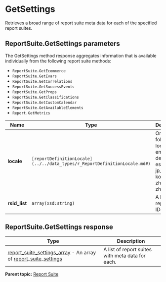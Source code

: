 # GetSettings

Retrieves a broad range of report suite meta data for each of the specified report suites.

## ReportSuite.GetSettings parameters

The GetSettings method response aggregates information that is available individually from the following report suite methods:

-    `ReportSuite.GetEcommerce` 
-    `ReportSuite.GetEvars` 
-    `ReportSuite.GetCorrelations` 
-    `ReportSuite.GetSuccessEvents` 
-    `ReportSuite.GetProps` 
-    `ReportSuite.GetClassifications` 
-    `ReportSuite.GetCustomCalendar` 
-    `ReportSuite.GetAvailableElements` 
-    `Report.GetMetrics` 

|Name|Type|Description|
|----|----|-----------|
| **locale** | `[reportDefinitionLocale](../../data_types/r_ReportDefinitionLocale.md#)` | One of the following locales: en\_US de\_DE es\_ES fr\_FR jp\_JP ko\_KR zh\_CN zh\_TW|
| **rsid\_list** | `array(xsd:string)` | A list of report suite IDs.|

## ReportSuite.GetSettings response

|Type|Description|
|----|-----------|
| [report\_suite\_settings\_array](../../data_types/r_report_suite_settings_array.md#) - An array of [report\_suite\_settings](../../data_types/r_report_suite_settings.md#) | A list of report suites with meta data for each. |

**Parent topic:** [Report Suite](../../methods/report_suite/r_methods_reportsuite.md)

